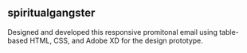 ## spiritualgangster
Designed and developed this responsive promitonal email using table-based HTML, CSS, and Adobe XD for the design prototype. 
